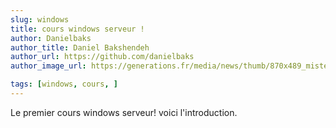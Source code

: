 ```yaml
---
slug: windows
title: cours windows serveur !
author: Danielbaks
author_title: Daniel Bakshendeh
author_url: https://github.com/danielbaks
author_image_url: https://generations.fr/media/news/thumb/870x489_mister-v-album-couv-h2.jpg

tags: [windows, cours, ]
---
```


Le premier cours windows serveur! voici l'introduction.
